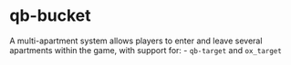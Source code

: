 # qb-bucket
A multi-apartment system allows players to enter and leave several apartments within the game, with support for: - `qb-target` and `ox_target`

